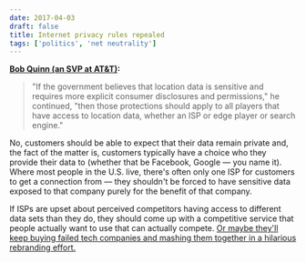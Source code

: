 ```yaml
---
date: 2017-04-03
draft: false
title: Internet privacy rules repealed
tags: ['politics', 'net neutrality']
---
```


**[Bob Quinn (an SVP at AT&T)](https://www.recode.net/2017/4/3/15169748/donald-trump-ends-federal-online-privacy-rules-fcc-data-advertisers):**

> "If the government believes that location data is sensitive and requires more explicit consumer disclosures and permissions," he continued, "then those protections should apply to all players that have access to location data, whether an ISP or edge player or search engine."

No, customers should be able to expect that their data remain private and, the fact of the matter is, customers typically have a choice who they provide their data to (whether that be Facebook, Google — you name it).<!-- excerpt --> Where most people in the U.S. live, there's often only one ISP for customers to get a connection from — they shouldn't be forced to have sensitive data exposed to that company purely for the benefit of that company.

If ISPs are upset about perceived competitors having access to different data sets than they do, they should come up with a competitive service that people actually want to use that can actually compete. [Or maybe they'll keep buying failed tech companies and mashing them together in a hilarious rebranding effort.](http://www.theverge.com/2017/4/3/15166872/aol-verizon-oath-announced-merger-rebranding-new-name-logo)
